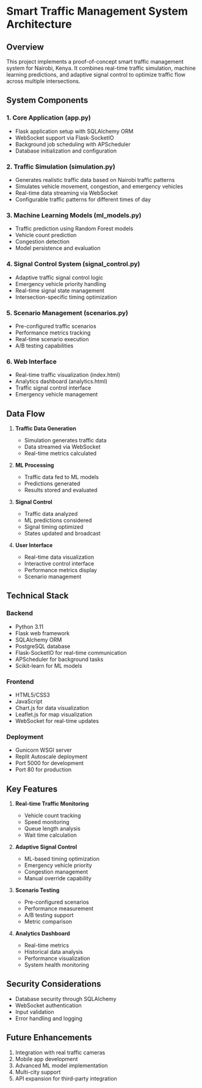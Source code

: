 
# Smart Traffic Management System Architecture

## Overview
This project implements a proof-of-concept smart traffic management system for Nairobi, Kenya. It combines real-time traffic simulation, machine learning predictions, and adaptive signal control to optimize traffic flow across multiple intersections.

## System Components

### 1. Core Application (app.py)
- Flask application setup with SQLAlchemy ORM
- WebSocket support via Flask-SocketIO
- Background job scheduling with APScheduler
- Database initialization and configuration

### 2. Traffic Simulation (simulation.py)
- Generates realistic traffic data based on Nairobi traffic patterns
- Simulates vehicle movement, congestion, and emergency vehicles
- Real-time data streaming via WebSocket
- Configurable traffic patterns for different times of day

### 3. Machine Learning Models (ml_models.py)
- Traffic prediction using Random Forest models
- Vehicle count prediction
- Congestion detection
- Model persistence and evaluation

### 4. Signal Control System (signal_control.py)
- Adaptive traffic signal control logic
- Emergency vehicle priority handling
- Real-time signal state management
- Intersection-specific timing optimization

### 5. Scenario Management (scenarios.py)
- Pre-configured traffic scenarios
- Performance metrics tracking
- Real-time scenario execution
- A/B testing capabilities

### 6. Web Interface
- Real-time traffic visualization (index.html)
- Analytics dashboard (analytics.html)
- Traffic signal control interface
- Emergency vehicle management

## Data Flow

1. **Traffic Data Generation**
   - Simulation generates traffic data
   - Data streamed via WebSocket
   - Real-time metrics calculated

2. **ML Processing**
   - Traffic data fed to ML models
   - Predictions generated
   - Results stored and evaluated

3. **Signal Control**
   - Traffic data analyzed
   - ML predictions considered
   - Signal timing optimized
   - States updated and broadcast

4. **User Interface**
   - Real-time data visualization
   - Interactive control interface
   - Performance metrics display
   - Scenario management

## Technical Stack

### Backend
- Python 3.11
- Flask web framework
- SQLAlchemy ORM
- PostgreSQL database
- Flask-SocketIO for real-time communication
- APScheduler for background tasks
- Scikit-learn for ML models

### Frontend
- HTML5/CSS3
- JavaScript
- Chart.js for data visualization
- Leaflet.js for map visualization
- WebSocket for real-time updates

### Deployment
- Gunicorn WSGI server
- Replit Autoscale deployment
- Port 5000 for development
- Port 80 for production

## Key Features

1. **Real-time Traffic Monitoring**
   - Vehicle count tracking
   - Speed monitoring
   - Queue length analysis
   - Wait time calculation

2. **Adaptive Signal Control**
   - ML-based timing optimization
   - Emergency vehicle priority
   - Congestion management
   - Manual override capability

3. **Scenario Testing**
   - Pre-configured scenarios
   - Performance measurement
   - A/B testing support
   - Metric comparison

4. **Analytics Dashboard**
   - Real-time metrics
   - Historical data analysis
   - Performance visualization
   - System health monitoring

## Security Considerations

- Database security through SQLAlchemy
- WebSocket authentication
- Input validation
- Error handling and logging

## Future Enhancements

1. Integration with real traffic cameras
2. Mobile app development
3. Advanced ML model implementation
4. Multi-city support
5. API expansion for third-party integration

